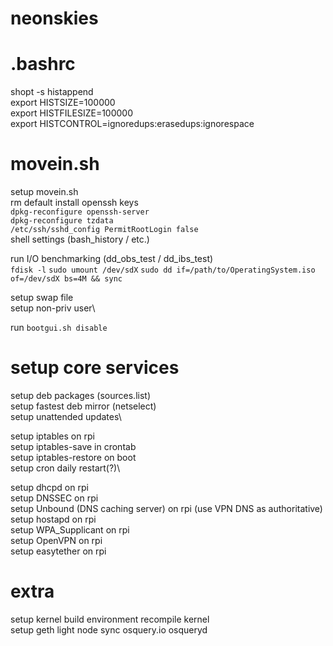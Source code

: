 # neonskies

# .bashrc
shopt -s histappend  
  export HISTSIZE=100000  
  export HISTFILESIZE=100000  
  export HISTCONTROL=ignoredups:erasedups:ignorespace  

# movein.sh
setup movein.sh\
rm default install openssh keys\
`dpkg-reconfigure openssh-server`  
`dpkg-reconfigure tzdata`  
`/etc/ssh/sshd_config PermitRootLogin false`  
shell settings (bash_history / etc.)

run I/O benchmarking (dd_obs_test / dd_ibs_test)\
`fdisk -l`
`sudo umount /dev/sdX`
`sudo dd if=/path/to/OperatingSystem.iso of=/dev/sdX bs=4M && sync`

setup swap file\
setup non-priv user\

run `bootgui.sh disable`

# setup core services
setup deb packages (sources.list)\
setup fastest deb mirror (netselect)\
setup unattended updates\

setup iptables on rpi\
setup iptables-save in crontab\
setup iptables-restore on boot\
setup cron daily restart(?)\

setup dhcpd on rpi\
setup DNSSEC on rpi\
setup Unbound (DNS caching server) on rpi (use VPN DNS as authoritative)\
setup hostapd on rpi\
setup WPA_Supplicant on rpi\
setup OpenVPN on rpi\
setup easytether on rpi

# extra
setup kernel build environment
recompile kernel\
setup geth light node sync
osquery.io osqueryd
